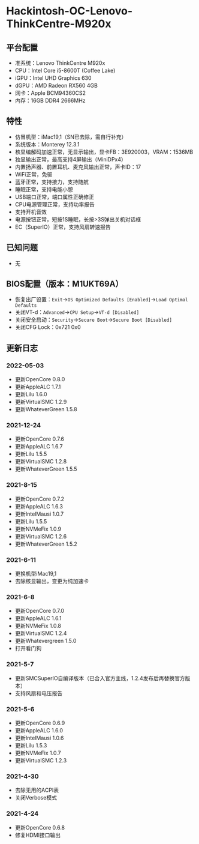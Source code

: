 # Hackintosh-OC-Lenovo-ThinkCentre-M920x

## 平台配置

* 准系统：Lenovo ThinkCentre M920x
* CPU：Intel Core i5-8600T (Coffee Lake)
* iGPU：Intel UHD Graphics 630
* dGPU：AMD Radeon RX560 4GB
* 网卡：Apple BCM94360CS2
* 内存：16GB DDR4 2666MHz

## 特性

* 仿冒机型：iMac19,1（SN已去除，需自行补充）
* 系统版本：Monterey 12.3.1
* 核显编解码加速正常，无显示输出，显卡FB：3E920003，VRAM：1536MB
* 独显输出正常，最高支持4屏输出（MiniDPx4）
* 内置扬声器、前置耳机、麦克风输出正常，声卡ID：17
* WiFi正常，免驱
* 蓝牙正常，支持接力，支持随航
* 睡眠正常，支持电能小憩
* USB端口正常，端口属性正确修正
* CPU电源管理正常，支持功率报告
* 支持开机音效
* 电源按钮正常，短按1S睡眠，长按>3S弹出关机对话框
* EC（SuperIO）正常，支持风扇转速报告

## 已知问题

* 无

## BIOS配置（版本：M1UKT69A）

* 恢复出厂设置：`Exit`->`OS Optimized Defaults [Enabled]`->`Load Optimal Defaults`
* 关闭VT-d：`Advanced`->`CPU Setup`->`VT-d [Disabled]`
* 关闭安全启动：`Security`->`Secure Boot`->`Secure Boot [Disabled]`
* 关闭CFG Lock：0x721 0x0

## 更新日志

### 2022-05-03

* 更新OpenCore 0.8.0
* 更新AppleALC 1.7.1
* 更新Lilu 1.6.0
* 更新VirtualSMC 1.2.9
* 更新WhateverGreen 1.5.8

### 2021-12-24

* 更新OpenCore 0.7.6
* 更新AppleALC 1.6.7
* 更新Lilu 1.5.5
* 更新VirtualSMC 1.2.8
* 更新WhateverGreen 1.5.5

### 2021-8-15

* 更新OpenCore 0.7.2
* 更新AppleALC 1.6.3
* 更新IntelMausi 1.0.7
* 更新Lilu 1.5.5
* 更新NVMeFix 1.0.9
* 更新VirtualSMC 1.2.6
* 更新WhateverGreen 1.5.2

### 2021-6-11

* 更换机型iMac19,1
* 去除核显输出，变更为纯加速卡

### 2021-6-8

* 更新OpenCore 0.7.0
* 更新AppleALC 1.6.1
* 更新NVMeFix 1.0.8
* 更新VirtualSMC 1.2.4
* 更新Whatevergreen 1.5.0
* 打开看门狗

### 2021-5-7

* 更新SMCSuperIO自编译版本（已合入官方主线，1.2.4发布后再替换官方版本）
* 支持风扇和电压报告

### 2021-5-6

* 更新OpenCore 0.6.9
* 更新AppleALC 1.6.0
* 更新IntelMausi 1.0.6
* 更新Lilu 1.5.3
* 更新NVMeFix 1.0.7
* 更新VirtualSMC 1.2.3

### 2021-4-30

* 去除无用的ACPI表
* 关闭Verbose模式

### 2021-4-24

* 更新OpenCore 0.6.8
* 修复HDMI接口输出
